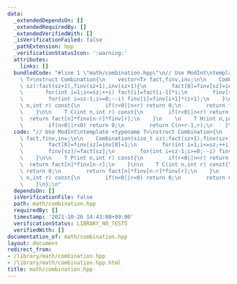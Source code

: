 ```yaml
---
data:
  _extendedDependsOn: []
  _extendedRequiredBy: []
  _extendedVerifiedWith: []
  _isVerificationFailed: false
  _pathExtension: hpp
  _verificationStatusIcon: ':warning:'
  attributes:
    links: []
  bundledCode: "#line 1 \"math/combination.hpp\"\n// Use ModInt\ntemplate <typename\
    \ T>\nstruct Combination{\n    vector<T> fact,finv,inv;\n\n    Combination(size_t\
    \ sz):fact(sz+1),finv(sz+1),inv(sz+1){\n        fact[0]=finv[sz]=inv[0]=1;\n \
    \       for(int i=1;i<=sz;++i) fact[i]=fact[i-1]*i;\n        finv[sz]/=fact[sz];\n\
    \        for(int i=sz-1;i>=0;--i) finv[i]=finv[i+1]*(i+1);\n    }\n\n    T P(int\
    \ n,int r) const{\n        if(r<0||n<r) return 0;\n        return fact[n]*finv[n-r];\n\
    \    }\n\n    T C(int n,int r) const{\n        if(r<0||n<r) return 0;\n      \
    \  return fact[n]*finv[n-r]*finv[r];\n    }\n    \n    T H(int n,int r) const{\n\
    \        if(n<0||r<0) return 0;\n        return C(n+r-1,r);\n    }\n};\n"
  code: "// Use ModInt\ntemplate <typename T>\nstruct Combination{\n    vector<T>\
    \ fact,finv,inv;\n\n    Combination(size_t sz):fact(sz+1),finv(sz+1),inv(sz+1){\n\
    \        fact[0]=finv[sz]=inv[0]=1;\n        for(int i=1;i<=sz;++i) fact[i]=fact[i-1]*i;\n\
    \        finv[sz]/=fact[sz];\n        for(int i=sz-1;i>=0;--i) finv[i]=finv[i+1]*(i+1);\n\
    \    }\n\n    T P(int n,int r) const{\n        if(r<0||n<r) return 0;\n      \
    \  return fact[n]*finv[n-r];\n    }\n\n    T C(int n,int r) const{\n        if(r<0||n<r)\
    \ return 0;\n        return fact[n]*finv[n-r]*finv[r];\n    }\n    \n    T H(int\
    \ n,int r) const{\n        if(n<0||r<0) return 0;\n        return C(n+r-1,r);\n\
    \    }\n};\n"
  dependsOn: []
  isVerificationFile: false
  path: math/combination.hpp
  requiredBy: []
  timestamp: '2021-10-26 14:43:08+09:00'
  verificationStatus: LIBRARY_NO_TESTS
  verifiedWith: []
documentation_of: math/combination.hpp
layout: document
redirect_from:
- /library/math/combination.hpp
- /library/math/combination.hpp.html
title: math/combination.hpp
---
```


